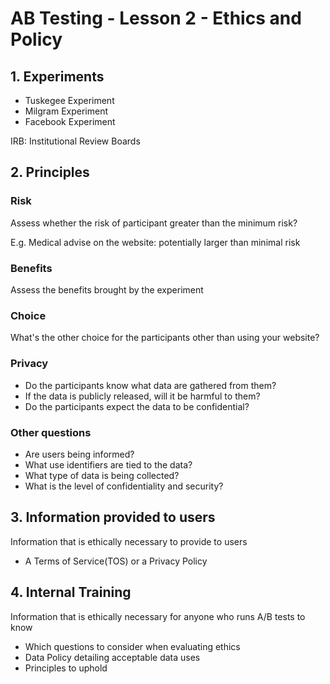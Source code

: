 # AB Testing - Lesson 2 - Ethics and Policy



## 1. Experiments

* Tuskegee Experiment
* Milgram Experiment
* Facebook Experiment



IRB: Institutional Review Boards



## 2. Principles

### Risk

Assess whether the risk of participant greater than the minimum risk?

E.g. Medical advise on the website: potentially larger than minimal risk



### Benefits

Assess the benefits brought by the experiment



###  Choice

What's the other choice for the participants other than using your website?



### Privacy

* Do the participants know what data are gathered from them?
* If the data is publicly released, will it be harmful to them?
* Do the participants expect the data to be confidential?





### Other questions

* Are users being informed?
* What use identifiers are tied to the data?
* What type of data is being collected?
* What is the level of confidentiality and security?





## 3. Information provided to users

Information that is ethically necessary to provide to users

* A Terms of Service(TOS) or a Privacy Policy



## 4. Internal Training

Information that is ethically necessary for anyone who runs A/B tests to know

* Which questions to consider when evaluating ethics
* Data Policy detailing acceptable data uses
* Principles to uphold

